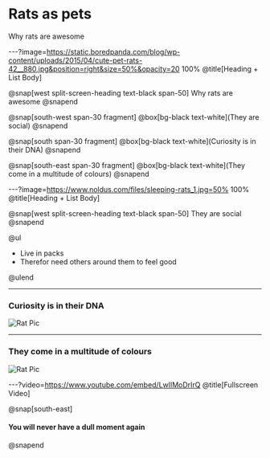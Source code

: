 # Rats as pets

Why rats are awesome

---?image=https://static.boredpanda.com/blog/wp-content/uploads/2015/04/cute-pet-rats-42__880.jpg&position=right&size=50%&opacity=20 100%
@title[Heading + List Body]

@snap[west split-screen-heading text-black span-50]
Why rats are awesome
@snapend

@snap[south-west span-30 fragment]
@box[bg-black text-white](They are social)
@snapend

@snap[south span-30 fragment]
@box[bg-black text-white](Curiosity is in their DNA)
@snapend

@snap[south-east span-30 fragment]
@box[bg-black text-white](They come in a multitude of colours)
@snapend

---?image=https://www.noldus.com/files/sleeping-rats_1.jpg=50% 100%
@title[Heading + List Body]

@snap[west split-screen-heading text-black span-50]
They are social
@snapend

@ul

- Live in packs
- Therefor need others around them to feel good

@ulend

---
### Curiosity is in their DNA

![Rat Pic](https://static.boredpanda.com/blog/wp-content/uploads/2015/04/cute-pet-rats-35__880.jpg)

---
### They come in a multitude of colours

![Rat Pic](https://static.boredpanda.com/blog/wp-content/uploads/2015/04/cute-pet-rats-42__880.jpg)

---?video=https://www.youtube.com/embed/LwlIMoDrIrQ
@title[Fullscreen Video]

@snap[south-east]
<h4>You will never have a dull moment again</h4>
@snapend
